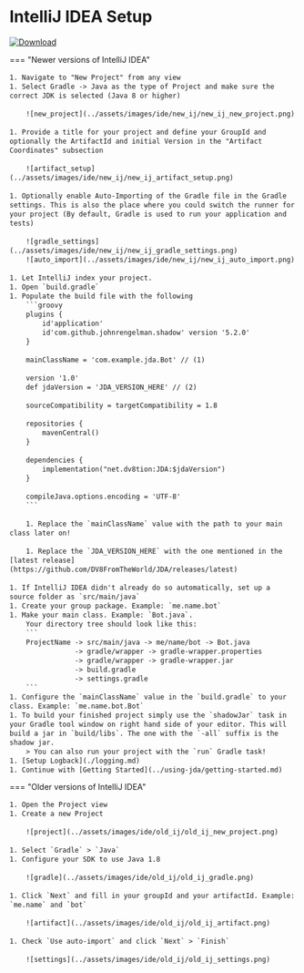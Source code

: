 # IntelliJ IDEA Setup

[ ![Download](https://img.shields.io/maven-central/v/net.dv8tion/JDA?color=blue) ](https://mvnrepository.com/artifact/net.dv8tion/JDA/latest)

=== "Newer versions of IntelliJ IDEA"

    1. Navigate to "New Project" from any view
    1. Select Gradle -> Java as the type of Project and make sure the correct JDK is selected (Java 8 or higher)

        ![new_project](../assets/images/ide/new_ij/new_ij_new_project.png)

    1. Provide a title for your project and define your GroupId and optionally the ArtifactId and initial Version in the "Artifact Coordinates" subsection

        ![artifact_setup](../assets/images/ide/new_ij/new_ij_artifact_setup.png)

    1. Optionally enable Auto-Importing of the Gradle file in the Gradle settings. This is also the place where you could switch the runner for your project (By default, Gradle is used to run your application and tests)

        ![gradle_settings](../assets/images/ide/new_ij/new_ij_gradle_settings.png)
        ![auto_import](../assets/images/ide/new_ij/new_ij_auto_import.png)

    1. Let IntelliJ index your project.
    1. Open `build.gradle`
    1. Populate the build file with the following
        ```groovy
        plugins {
            id'application'
            id'com.github.johnrengelman.shadow' version '5.2.0'
        }
        
        mainClassName = 'com.example.jda.Bot' // (1)
        
        version '1.0'
        def jdaVersion = 'JDA_VERSION_HERE' // (2)
        
        sourceCompatibility = targetCompatibility = 1.8
        
        repositories {
            mavenCentral()
        }
        
        dependencies {
            implementation("net.dv8tion:JDA:$jdaVersion")
        }
        
        compileJava.options.encoding = 'UTF-8'
        ```
    
        1. Replace the `mainClassName` value with the path to your main class later on! 

        1. Replace the `JDA_VERSION_HERE` with the one mentioned in the [latest release](https://github.com/DV8FromTheWorld/JDA/releases/latest)

    1. If IntelliJ IDEA didn't already do so automatically, set up a source folder as `src/main/java`
    1. Create your group package. Example: `me.name.bot`
    1. Make your main class. Example: `Bot.java`.
        Your directory tree should look like this:
        ```
        ProjectName -> src/main/java -> me/name/bot -> Bot.java
                    -> gradle/wrapper -> gradle-wrapper.properties
                    -> gradle/wrapper -> gradle-wrapper.jar
                    -> build.gradle
                    -> settings.gradle
        ```
    1. Configure the `mainClassName` value in the `build.gradle` to your class. Example: `me.name.bot.Bot`
    1. To build your finished project simply use the `shadowJar` task in your Gradle tool window on right hand side of your editor. This will build a jar in `build/libs`. The one with the `-all` suffix is the shadow jar.
        > You can also run your project with the `run` Gradle task!
    1. [Setup Logback](./logging.md)
    1. Continue with [Getting Started](../using-jda/getting-started.md)


=== "Older versions of IntelliJ IDEA"

    1. Open the Project view
    1. Create a new Project

        ![project](../assets/images/ide/old_ij/old_ij_new_project.png)

    1. Select `Gradle` > `Java`
    1. Configure your SDK to use Java 1.8

        ![gradle](../assets/images/ide/old_ij/old_ij_gradle.png)

    1. Click `Next` and fill in your groupId and your artifactId. Example: `me.name` and `bot`

        ![artifact](../assets/images/ide/old_ij/old_ij_artifact.png)

    1. Check `Use auto-import` and click `Next` > `Finish`

        ![settings](../assets/images/ide/old_ij/old_ij_settings.png)
        
